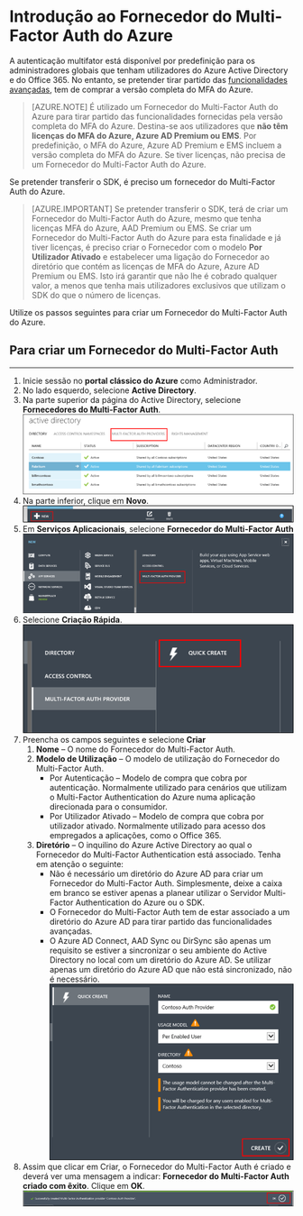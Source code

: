 <properties
    pageTitle="Introdução ao Fornecedor do Multi-Factor Auth do Microsoft Azure"
    description="Saiba como criar um Fornecedor do Multi-Factor Auth do Azure."
    services="multi-factor-authentication"
    documentationCenter=""
    authors="kgremban"
    manager="femila"
    editor="curtand"/>

<tags
    ms.service="multi-factor-authentication"
    ms.workload="identity"
    ms.tgt_pltfrm="na"
    ms.devlang="na"
    ms.topic="get-started-article"
    ms.date="08/04/2016"
    ms.author="kgremban"/>




# Introdução ao Fornecedor do Multi-Factor Auth do Azure
A autenticação multifator está disponível por predefinição para os administradores globais que tenham utilizadores do Azure Active Directory e do Office 365. No entanto, se pretender tirar partido das [funcionalidades avançadas](multi-factor-authentication-whats-next.md), tem de comprar a versão completa do MFA do Azure.

> [AZURE.NOTE]  É utilizado um Fornecedor do Multi-Factor Auth do Azure para tirar partido das funcionalidades fornecidas pela versão completa do MFA do Azure. Destina-se aos utilizadores que **não têm licenças do MFA do Azure, Azure AD Premium ou EMS**.  Por predefinição, o MFA do Azure, Azure AD Premium e EMS incluem a versão completa do MFA do Azure.  Se tiver licenças, não precisa de um Fornecedor do Multi-Factor Auth do Azure.

Se pretender transferir o SDK, é preciso um fornecedor do Multi-Factor Auth do Azure.

> [AZURE.IMPORTANT]  Se pretender transferir o SDK, terá de criar um Fornecedor do Multi-Factor Auth do Azure, mesmo que tenha licenças MFA do Azure, AAD Premium ou EMS.  Se criar um Fornecedor do Multi-Factor Auth do Azure para esta finalidade e já tiver licenças, é preciso criar o Fornecedor com o modelo **Por Utilizador Ativado** e estabelecer uma ligação do Fornecedor ao diretório que contém as licenças de MFA do Azure, Azure AD Premium ou EMS.  Isto irá garantir que não lhe é cobrado qualquer valor, a menos que tenha mais utilizadores exclusivos que utilizam o SDK do que o número de licenças.

Utilize os passos seguintes para criar um Fornecedor do Multi-Factor Auth do Azure.

## Para criar um Fornecedor do Multi-Factor Auth
--------------------------------------------------------------------------------

1. Inicie sessão no **portal clássico do Azure** como Administrador.
2. No lado esquerdo, selecione **Active Directory**.
3. Na parte superior da página do Active Directory, selecione **Fornecedores do Multi-Factor Auth**.
![Criar um Fornecedor de MFA](./media/multi-factor-authentication-get-started-auth-provider/authprovider1.png)
4. Na parte inferior, clique em **Novo**.
![Criar um Fornecedor de MFA](./media/multi-factor-authentication-get-started-auth-provider/authprovider2.png)
5. Em **Serviços Aplicacionais**, selecione **Fornecedor do Multi-Factor Auth**
![Criar um Fornecedor de MFA](./media/multi-factor-authentication-get-started-auth-provider/authprovider3.png)
6. Selecione **Criação Rápida**.
![Criar um Fornecedor de MFA](./media/multi-factor-authentication-get-started-auth-provider/authprovider4.png)
5. Preencha os campos seguintes e selecione **Criar**
    1. **Nome** – O nome do Fornecedor do Multi-Factor Auth.
    2. **Modelo de Utilização** – O modelo de utilização do Fornecedor do Multi-Factor Auth.
        - Por Autenticação – Modelo de compra que cobra por autenticação. Normalmente utilizado para cenários que utilizam o Multi-Factor Authentication do Azure numa aplicação direcionada para o consumidor.
        - Por Utilizador Ativado – Modelo de compra que cobra por utilizador ativado. Normalmente utilizado para acesso dos empregados a aplicações, como o Office 365.
    2. **Diretório** – O inquilino do Azure Active Directory ao qual o Fornecedor do Multi-Factor Authentication está associado. Tenha em atenção o seguinte:
        - Não é necessário um diretório do Azure AD para criar um Fornecedor do Multi-Factor Auth.  Simplesmente, deixe a caixa em branco se estiver apenas a planear utilizar o Servidor Multi-Factor Authentication do Azure ou o SDK.
        - O Fornecedor do Multi-Factor Auth tem de estar associado a um diretório do Azure AD para tirar partido das funcionalidades avançadas.
        - O Azure AD Connect, AAD Sync ou DirSync são apenas um requisito se estiver a sincronizar o seu ambiente do Active Directory no local com um diretório do Azure AD.  Se utilizar apenas um diretório do Azure AD que não está sincronizado, não é necessário.
![Criar um Fornecedor de MFA](./media/multi-factor-authentication-get-started-auth-provider/authprovider5.png)
5. Assim que clicar em Criar, o Fornecedor do Multi-Factor Auth é criado e deverá ver uma mensagem a indicar: **Fornecedor do Multi-Factor Auth criado com êxito**. Clique em **OK**.
![Criar um Fornecedor de MFA](./media/multi-factor-authentication-get-started-auth-provider/authprovider6.png)



<!--HONumber=Sep16_HO3-->


